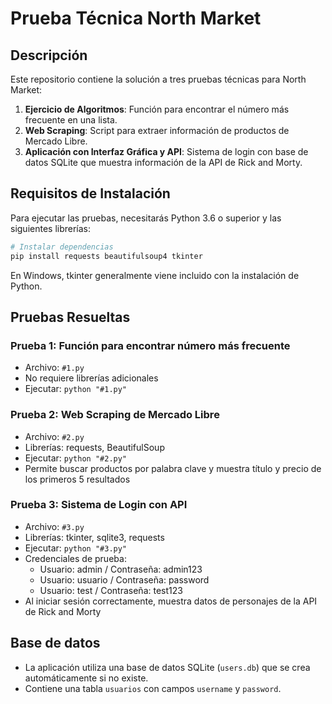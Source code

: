 # Prueba Técnica North Market

## Descripción
Este repositorio contiene la solución a tres pruebas técnicas para North Market:

1. **Ejercicio de Algoritmos**: Función para encontrar el número más frecuente en una lista.
2. **Web Scraping**: Script para extraer información de productos de Mercado Libre.
3. **Aplicación con Interfaz Gráfica y API**: Sistema de login con base de datos SQLite que muestra información de la API de Rick and Morty.

## Requisitos de Instalación

Para ejecutar las pruebas, necesitarás Python 3.6 o superior y las siguientes librerías:

```bash
# Instalar dependencias
pip install requests beautifulsoup4 tkinter
```

En Windows, tkinter generalmente viene incluido con la instalación de Python.

## Pruebas Resueltas

### Prueba 1: Función para encontrar número más frecuente
- Archivo: `#1.py`
- No requiere librerías adicionales
- Ejecutar: `python "#1.py"`

### Prueba 2: Web Scraping de Mercado Libre
- Archivo: `#2.py`
- Librerías: requests, BeautifulSoup
- Ejecutar: `python "#2.py"`
- Permite buscar productos por palabra clave y muestra título y precio de los primeros 5 resultados

### Prueba 3: Sistema de Login con API
- Archivo: `#3.py`
- Librerías: tkinter, sqlite3, requests
- Ejecutar: `python "#3.py"`
- Credenciales de prueba:
  - Usuario: admin / Contraseña: admin123
  - Usuario: usuario / Contraseña: password
  - Usuario: test / Contraseña: test123
- Al iniciar sesión correctamente, muestra datos de personajes de la API de Rick and Morty

## Base de datos
- La aplicación utiliza una base de datos SQLite (`users.db`) que se crea automáticamente si no existe.
- Contiene una tabla `usuarios` con campos `username` y `password`.

